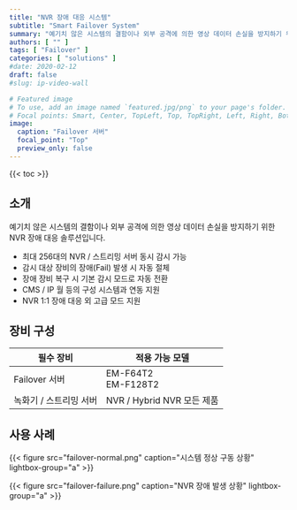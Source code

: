 ```yaml
---
title: "NVR 장애 대응 시스템"
subtitle: "Smart Failover System"
summary: "예기치 않은 시스템의 결함이나 외부 공격에 의한 영상 데이터 손실을 방지하기 위한 NVR 장애 대응 솔루션입니다."
authors: [ "" ]
tags: [ "Failover" ]
categories: [ "solutions" ]
#date: 2020-02-12
draft: false
#slug: ip-video-wall

# Featured image
# To use, add an image named `featured.jpg/png` to your page's folder.
# Focal points: Smart, Center, TopLeft, Top, TopRight, Left, Right, BottomLeft, Bottom, BottomRight.
image:
  caption: "Failover 서버"
  focal_point: "Top"
  preview_only: false
---
```


{{< toc >}}

## 소개

예기치 않은 시스템의 결함이나 외부 공격에 의한 영상 데이터 손실을 방지하기 위한 NVR 장애 대응 솔루션입니다.

- 최대 256대의 NVR / 스트리밍 서버 동시 감시 가능
- 감시 대상 장비의 장애(Fail) 발생 시 자동 절체
- 장애 장비 복구 시 기본 감시 모드로 자동 전환
- CMS / IP 월 등의 구성 시스템과 연동 지원
- NVR 1:1 장애 대응 외 고급 모드 지원

## 장비 구성

필수 장비 | 적용 가능 모델
--------- | --------------
Failover 서버 | EM-F64T2<br>EM-F128T2
녹화기 / 스트리밍 서버 | NVR / Hybrid NVR 모든 제품

## 사용 사례

{{< figure src="failover-normal.png" caption="시스템 정상 구동 상황" lightbox-group="a" >}}

{{< figure src="failover-failure.png" caption="NVR 장애 발생 상황" lightbox-group="a" >}}
